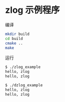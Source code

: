 # zlog 示例程序

编译

```bash
mkdir build
cd build
cmake ..
make
```

运行

```bash
$ ./zlog_example 
hello, zlog
hello, zlog
```

```bash
$ ./dzlog_example 
hello, zlog
hello, zlog
```
